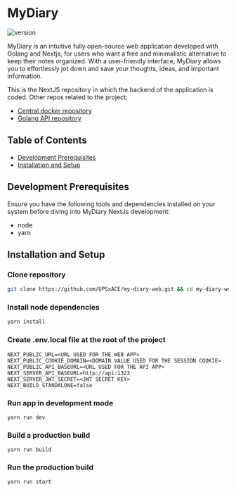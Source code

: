 # MyDiary
![version](https://img.shields.io/badge/version-v1.0.0--alpha-blue)

MyDiary is an intuitive fully open-source web application developed with Golang and Nextjs, for users who want a free and minimalistic alternative to keep their notes organized.
With a user-friendly interface, MyDiary allows you to effortlessly jot down and save your thoughts, ideas, and important information.

This is the NextJS repository in which the backend of the application is coded.
Other repos related to the project:
- [Central docker repository](https://github.com/UPSxACE/my-diary)
- [Golang API repository](https://github.com/UPSxACE/my-diary-api)

## Table of Contents
- [Development Prerequisites](#development-prerequisites)
- [Installation and Setup](#installation-and-setup)

## Development Prerequisites
Ensure you have the following tools and dependencies installed on your system before diving into MyDiary NextJs development:
* node
* yarn

## Installation and Setup
### Clone repository
```bash
git clone https://github.com/UPSxACE/my-diary-web.git && cd my-diary-web
```

### Install node dependencies
```bash
yarn install
```

### Create .env.local file at the root of the project
```env
NEXT_PUBLIC_URL=<URL USED FOR THE WEB APP>
NEXT_PUBLIC_COOKIE_DOMAIN=<DOMAIN VALUE USED FOR THE SESSION COOKIE>
NEXT_PUBLIC_API_BASEURL=<URL USED FOR THE API APP>
NEXT_SERVER_API_BASEURL=http://api:1323
NEXT_SERVER_JWT_SECRET=<JWT SECRET KEY>
NEXT_BUILD_STANDALONE=false
```

### Run app in development mode
```
yarn run dev
```

### Build a production build
```
yarn run build
```

### Run the production build
```
yarn run start
```
